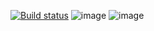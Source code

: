 [![Build status](https://ci.appveyor.com/api/projects/status/n6psxejse9var5x6?svg=true)](https://ci.appveyor.com/project/Ambickatus/hw-java-patterns-1)
![image](https://github.com/user-attachments/assets/ed437fef-4986-4207-9ec9-6dfb7550df5c)
![image](https://github.com/user-attachments/assets/73d1b59b-9fde-44db-b9d0-0cbc95566aa9)
